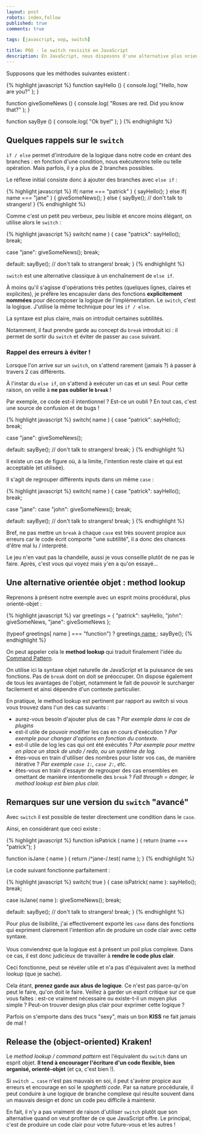 ```yaml
---
layout: post
robots: index,follow
published: true
comments: true

tags: [javascript, oop, switch]

title: POO - le switch revisité en JavaScript
description: En JavaScript, nous disposons d'une alternative plus orientée-objet, moins procédurale et propice aux erreurs que le bon vieux <code>switch … case</code>.
---
```


Supposons que les méthodes suivantes existent :

{% highlight javascript %}
function sayHello () {
  console.log( "Hello, how are you?" );
}

function giveSomeNews () {
  console.log( "Roses are red. Did you know that?" );
}

function sayBye () {
  console.log( "Ok bye!" );
}
{% endhighlight %}

## Quelques rappels sur le `switch`

`if / else` permet d'introduire de la logique dans notre code en créant des branches : en fonction d'une condition, nous exécuterons telle ou telle opération. Mais parfois, il y a plus de 2 branches possibles.

Le réflexe initial consiste donc à ajouter des branches avec `else if` :

{% highlight javascript %}
if( name === "patrick" ) {
  sayHello();
} else if( name === "jane" ) {
  giveSomeNews();
} else {
  sayBye(); // don't talk to strangers!
}
{% endhighlight %}

Comme c'est un petit peu verbeux, peu lisible et encore moins élégant, on utilise alors le `switch` :

{% highlight javascript %}
switch( name ) {
case "patrick":
  sayHello();
  break;

case "jane":
  giveSomeNews();
  break;

default:
  sayBye(); // don't talk to strangers!
  break;
}
{% endhighlight %}

`switch` est une alternative classique à un enchaînement de `else if`.

<p class="islet">
  À moins qu'il s'agisse d'opérations très petites (quelques lignes, claires et explicites), je préfère les encapsuler dans des fonctions <strong>explicitement nommées</strong> pour décomposer la logique de l'implémentation. Le <code>switch</code>, c'est la logique. J'utilise la même technique pour les <code>if / else</code>.
</p>

La syntaxe est plus claire, mais on introduit certaines subtilités.

Notamment, il faut prendre garde au concept du `break` introduit ici : il permet de sortir du `switch` et éviter de passer au `case` suivant.

### Rappel des erreurs à éviter !

Lorsque l'on arrive sur un `switch`, on s'attend rarement (jamais ?) à passer à travers 2 cas différents.

À l'instar du `else if`, on s'attend à exécuter un cas et un seul. Pour cette raison, on veille à **ne pas oublier le `break`** !

Par exemple, ce code est-il intentionnel ? Est-ce un oubli ? En tout cas, c'est une source de confusion et de bugs !

{% highlight javascript %}
switch( name ) {
case "patrick":
  sayHello();
  break;

case "jane":
  giveSomeNews();

default:
  sayBye(); // don't talk to strangers!
  break;
}
{% endhighlight %}

Il existe un cas de figure où, à la limite, l'intention reste claire et qui est acceptable (et utilisée).

Il s'agit de regrouper différents inputs dans un même `case` :

{% highlight javascript %}
switch( name ) {
case "patrick":
  sayHello();
  break;

case "jane":
case "john":
  giveSomeNews();
  break;

default:
  sayBye(); // don't talk to strangers!
  break;
}
{% endhighlight %}

Bref, ne pas mettre un `break` à chaque `case` est très souvent propice aux erreurs car le code écrit comporte "une subtilité", il a donc des chances d'être mal lu / interprété.

Le jeu n'en vaut pas la chandelle, aussi je vous conseille plutôt de ne pas le faire. Après, c'est vous qui voyez mais y'en a qu'on essayé…

## Une alternative orientée objet : method lookup

Reprenons à présent notre exemple avec un esprit moins procédural, plus orienté-objet :

{% highlight javascript %}
var greetings = {
  "patrick": sayHello,
  "john": giveSomeNews,
  "jane": giveSomeNews
};

(typeof greetings[ name ] === "function")
  ? greetings[ name ]()
  : sayBye();
{% endhighlight %}

On peut appeler cela le **method lookup** qui traduit finalement l'idée du [Command Pattern](http://addyosmani.com/resources/essentialjsdesignpatterns/book/#commandpatternjavascript).

On utilise ici la syntaxe objet naturelle de JavaScript et la puissance de ses fonctions. Pas de `break` dont on doit se préoccuper. On dispose également de tous les avantages de l'objet, notamment le fait de pouvoir le surcharger facilement et ainsi dépendre d'un contexte particulier.

En pratique, le method lookup est pertinent par rapport au switch si vous vous trouvez dans l'un des cas suivants :

- aurez-vous besoin d'ajouter plus de cas ? *Par exemple dans le cas de plugins*
- est-il utile de pouvoir modifier les cas en cours d'exécution ? *Par exemple pour changer d'options en fonction du contexte.*
- est-il utile de log les cas qui ont été exécutés ? *Par exemple pour mettre en place un stack de undo / redo, ou un système de log.*
- êtes-vous en train d'utiliser des nombres pour lister vos cas, de manière itérative ? *Par exemple `case 1:`, `case 2:`, etc.*
- êtes-vous en train d'essayer de regrouper des cas ensembles en omettant de manière intentionnelle des `break` ? *Fall through = danger, le method lookup est bien plus clair.*

## Remarques sur une version du `switch` "avancé"

Avec `switch` il est possible de tester directement une condition dans le `case`.

Ainsi, en considérant que ceci existe :

{% highlight javascript %}
function isPatrick ( name ) {
  return (name === "patrick");
}

function isJane ( name ) {
  return /^jane-/.test( name );
}
{% endhighlight %}

Le code suivant fonctionne parfaitement :

{% highlight javascript %}
switch( true ) {
case isPatrick( name ):
  sayHello();
  break;

case isJane( name ):
  giveSomeNews();
  break;

default:
  sayBye(); // don't talk to strangers!
  break;
}
{% endhighlight %}

<p class="islet">
  Pour plus de lisibilité, j'ai effectivement exporté les <code>case</code> dans des fonctions qui expriment clairement l'intention afin de produire un code clair avec cette syntaxe.<br><br>
  Vous conviendrez que la logique est à présent un poil plus complexe. Dans ce cas, il est donc judicieux de travailler à <strong>rendre le code plus clair</strong>.
</p>

Ceci fonctionne, peut se révéler utile et n'a pas d'équivalent avec la method lookup (que je sache).

Cela étant, **prenez garde aux abus de logique**. Ce n'est pas parce-qu'on peut le faire, qu'on doit le faire. Veillez à garder un esprit critique sur ce que vous faîtes : est-ce vraiment nécessaire ou existe-t-il un moyen plus simple ? Peut-on trouver design plus clair pour exprimer cette logique ?

Parfois on s'emporte dans des trucs "sexy", mais un bon **KISS** ne fait jamais de mal !

## Release the (object-oriented) Kraken!

Le *method lookup / command pattern* est l'équivalent du `switch` dans un esprit objet. **Il tend à encourager l'écriture d'un code flexible, bien organisé, orienté-objet** (et ça, c'est bien !).

Si `switch … case` n'est pas mauvais en soi, il peut s'avérer propice aux erreurs et encourage en soi le *spaghetti code*. Par sa nature procédurale, il peut conduire à une logique de branche complexe qui résulte souvent dans un mauvais design et donc un code peu difficile à maintenir.

En fait, il n'y a pas vraiment de raison d'utiliser `switch` plutôt que son alternative quand on veut profiter de ce que JavaScript offre. Le principal, c'est de produire un code clair pour votre future-vous et les autres !

